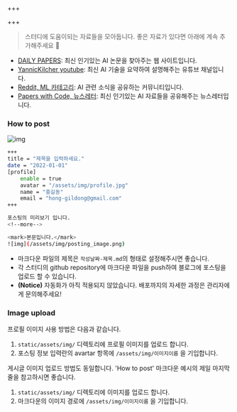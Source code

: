+++

+++

<!--more-->

> 스터디에 도움이되는 자료들을 모아둡니다. 좋은 자료가 있다면 아래에 계속 추가해주세요 🙌

- [DAILY PAPERS](https://papers.labml.ai/papers/daily/): 최신 인기있는 AI 논문을 찾아주는 웹 사이트입니다.
- [YannicKilcher youtube](https://www.youtube.com/c/YannicKilcher/videos): 최신 AI 기술을 요약하여 설명해주는 유튜브 채널입니다.
- [Reddit, ML 카테고리](https://www.reddit.com/r/MachineLearning/): AI 관련 소식을 공유하는 커뮤니티입니다.
- [Papers with Code, 뉴스레터](https://paperswithcode.com/newsletter): 최신 인기있는 AI 자료들을 공유해주는 뉴스레터입니다.

### How to post

![img](/assets/img/notice1.png)

```sh
+++
title = "제목을 입력하세요."
date = "2022-01-01"
[profile]
	enable = true
	avatar = "/assets/img/profile.jpg"
	name = "홍길동"
	email = "hong-gildong@gmail.com"
+++

포스팅의 미리보기 입니다.
<!--more-->

<mark>본문입니다.</mark>
![img](/assets/img/posting_image.png)
```

- 마크다운 파일의 제목은 `작성날짜-제목.md`의 형태로 설정해주시면 좋습니다. 
- 각 스터디의 github repository에 마크다운 파일을 push하여 블로그에 포스팅을 업로드 할 수 있습니다. 
- **(Notice)** 자동화가 아직 적용되지 않았습니다. 배포까지의 자세한 과정은 관리자에게 문의해주세요!

### Image upload

프로필 이미지 사용 방법은 다음과 같습니다.

1. `static/assets/img/` 디렉토리에 프로필 이미지를 업로드 합니다.
2. 포스팅 정보 입력란의 avartar 항목에 `/assets/img/이미지이름` 을 기입합니다.

게시글 이미지 업로드 방법도 동일합니다. 'How to post' 마크다운 예시의 제일 마지막 줄을 참고하시면 좋습니다.

1. `static/assets/img/` 디렉토리에 이미지를 업로드 합니다.
2. 마크다운의 이미지 경로에 `/assets/img/이미지이름` 을 기입합니다.

